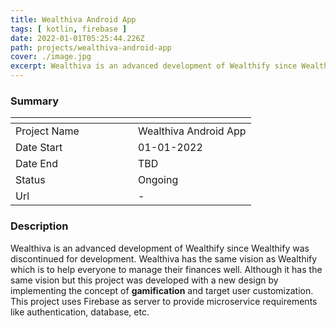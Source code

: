 ```yaml
---
title: Wealthiva Android App
tags: [ kotlin, firebase ]
date: 2022-01-01T05:25:44.226Z
path: projects/wealthiva-android-app
cover: ./image.jpg
excerpt: Wealthiva is an advanced development of Wealthify since Wealthify was discontinued for development. Wealthiva has the same vision as Wealthify which is to help everyone to manage their finances well. Although it has the same vision but this project was developed with a new design by implementing the concept of gamification and target user customization. This project uses Firebase as server to provide microservice requirements like authentication, database, etc.
---
```


### Summary
| <div style="width:180px"></div>                       |                           |
| --- | --- |
| Project Name          | Wealthiva Android App|
| Date Start            | 01-01-2022|
| Date End              | TBD|
| Status                | Ongoing|
| Url                   | -|
### Description
Wealthiva is an advanced development of Wealthify since Wealthify was discontinued for development. Wealthiva has the same vision as Wealthify which is to help everyone to manage their finances well. Although it has the same vision but this project was developed with a new design by implementing the concept of **gamification** and target user customization. This project uses Firebase as server to provide microservice requirements like authentication, database, etc.